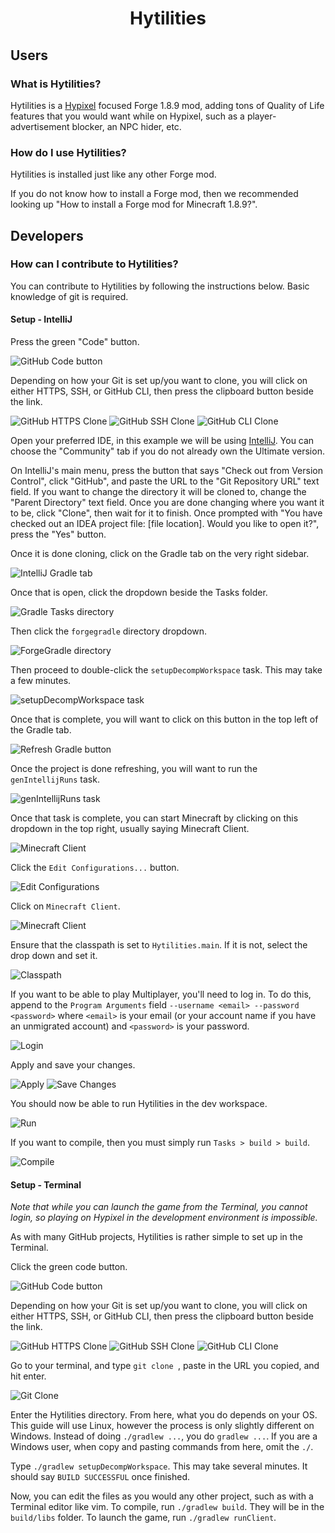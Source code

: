 <!--suppress HtmlDeprecatedAttribute -->
<div align="center">

# Hytilities

</div>

## Users
### What is Hytilities?
Hytilities is a [Hypixel](https://hypixel.net) focused Forge 1.8.9 mod, adding tons of Quality of Life features that
you would want while on Hypixel, such as a player-advertisement blocker, an NPC hider, etc.

### How do I use Hytilities?
Hytilities is installed just like any other Forge mod.

If you do not know how to install a Forge mod, then we recommended looking up "How to install a Forge mod for Minecraft 1.8.9?".

## Developers
### How can I contribute to Hytilities?
You can contribute to Hytilities by following the instructions below. Basic knowledge of git is required.

#### Setup - IntelliJ
Press the green "Code" button.

![GitHub Code button](.github/code_button.png)

Depending on how your Git is set up/you want to clone, you will click on either HTTPS, SSH, or GitHub CLI,
then press the clipboard button beside the link.

![GitHub HTTPS Clone](.github/https_clone.png) ![GitHub SSH Clone](.github/ssh_clone.png) ![GitHub CLI Clone](.github/cli_clone.png)

Open your preferred IDE, in this example we will be using [IntelliJ](https://www.jetbrains.com/idea/).
You can choose the "Community" tab if you do not already own the Ultimate version.

<!--- todo: include images here instead of a lot of text. i don't have ij 2020.2 currently, and the context menu on 2020.3 eap is incredibly different. -->
On IntelliJ's main menu, press the button that says "Check out from Version Control", click "GitHub", 
and paste the URL to the "Git Repository URL" text field. If you want to change the directory it will be cloned to, 
change the "Parent Directory" text field. Once you are done changing where you want it to be, click "Clone", 
then wait for it to finish. Once prompted with "You have checked out an IDEA project file: [file location]. Would you like to open it?", 
press the "Yes" button.

Once it is done cloning, click on the Gradle tab on the very right sidebar.

![IntelliJ Gradle tab](.github/gradle_tab.png)

Once that is open, click the dropdown beside the Tasks folder.

![Gradle Tasks directory](.github/tasks.png)

Then click the `forgegradle` directory dropdown.

![ForgeGradle directory](.github/forgegradle.png)

Then proceed to double-click the `setupDecompWorkspace` task. This may take a few minutes.

![setupDecompWorkspace task](.github/setupDecompWorkspace.png)

Once that is complete, you will want to click on this button in the top left of the Gradle tab.

![Refresh Gradle button](.github/refresh_gradle.png)

Once the project is done refreshing, you will want to run the `genIntellijRuns` task.

![genIntellijRuns task](.github/genIntellijRuns.png)

Once that task is complete, you can start Minecraft by clicking on this dropdown in the top right, usually saying Minecraft Client.

![Minecraft Client](.github/minecraft_client.png)

Click the `Edit Configurations...` button.

![Edit Configurations](.github/edit_configurations.png)

Click on `Minecraft Client`.

![Minecraft Client](.github/minecraft_client2.png)

Ensure that the classpath is set to `Hytilities.main`. If it is not, select the drop down and set it.

![Classpath](.github/classpath.png)

If you want to be able to play Multiplayer, you'll need to log in. To do this, append to the `Program Arguments` field `--username <email> --password <password>` where `<email>` is your email (or your account name if you have an unmigrated account) and `<password>` is your password. 

![Login](.github/account.png)

Apply and save your changes.

![Apply](.github/apply.png)
![Save Changes](.github/save_changes.png)

You should now be able to run Hytilities in the dev workspace.

![Run](.github/run.png)

If you want to compile, then you must simply run `Tasks > build > build`.

![Compile](.github/build.png)

#### Setup - Terminal

*Note that while you can launch the game from the Terminal, you cannot login, so playing on Hypixel in the development environment is impossible.*

As with many GitHub projects, Hytilities is rather simple to set up in the Terminal. 

Click the green code button.

![GitHub Code button](.github/code_button.png)

Depending on how your Git is set up/you want to clone, you will click on either HTTPS, SSH, or GitHub CLI,
then press the clipboard button beside the link.

![GitHub HTTPS Clone](.github/https_clone.png) ![GitHub SSH Clone](.github/ssh_clone.png) ![GitHub CLI Clone](.github/cli_clone.png)

Go to your terminal, and type `git clone `, paste in the URL you copied, and hit enter.

![Git Clone](.github/clone.png)

Enter the Hytilities directory. From here, what you do depends on your OS. This guide will use Linux, however the process is only slightly different on Windows. Instead of doing `./gradlew ...`, you do `gradlew ...`. If you are a Windows user, when copy and pasting commands from here, omit the `./`.

Type `./gradlew setupDecompWorkspace`. This may take several minutes. It should say `BUILD SUCCESSFUL` once finished.

Now, you can edit the files as you would any other project, such as with a Terminal editor like vim. To compile, run `./gradlew build`. They will be in the `build/libs` folder. To launch the game, run `./gradlew runClient`.
